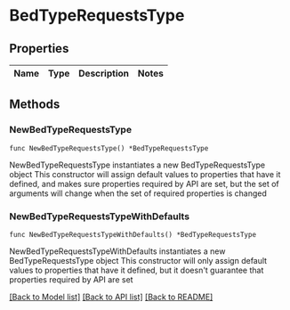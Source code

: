 # BedTypeRequestsType

## Properties

Name | Type | Description | Notes
------------ | ------------- | ------------- | -------------

## Methods

### NewBedTypeRequestsType

`func NewBedTypeRequestsType() *BedTypeRequestsType`

NewBedTypeRequestsType instantiates a new BedTypeRequestsType object
This constructor will assign default values to properties that have it defined,
and makes sure properties required by API are set, but the set of arguments
will change when the set of required properties is changed

### NewBedTypeRequestsTypeWithDefaults

`func NewBedTypeRequestsTypeWithDefaults() *BedTypeRequestsType`

NewBedTypeRequestsTypeWithDefaults instantiates a new BedTypeRequestsType object
This constructor will only assign default values to properties that have it defined,
but it doesn't guarantee that properties required by API are set


[[Back to Model list]](../README.md#documentation-for-models) [[Back to API list]](../README.md#documentation-for-api-endpoints) [[Back to README]](../README.md)


